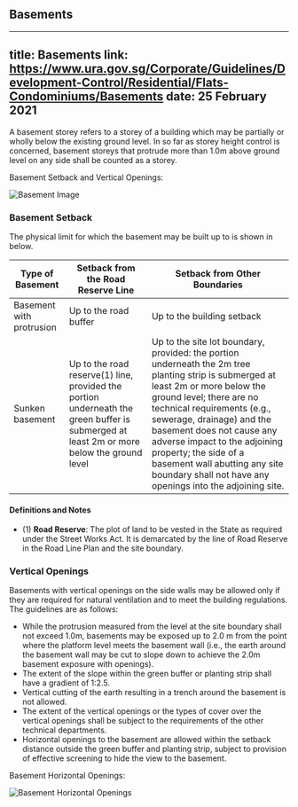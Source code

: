 
## Basements
---
title: Basements
link: https://www.ura.gov.sg/Corporate/Guidelines/Development-Control/Residential/Flats-Condominiums/Basements
date: 25 February 2021
---

A basement storey refers to a storey of a building which may be partially or wholly below the existing ground level. In so far as storey height control is concerned, basement storeys that protrude more than 1.0m above ground level on any side shall be counted as a storey.

Basement Setback and Vertical Openings:

![Basement Image](https://www.ura.gov.sg/-/media/Corporate/Guidelines/Development-control/Hotel/H11_Basement.jpg?h=100%25&w=100%25)

### Basement Setback

The physical limit for which the basement may be built up to is shown in below.

| Type of Basement         | Setback from the Road Reserve Line                                                                                                       | Setback from Other Boundaries                                                                                                                                                                                                                                                                                                                                                                              |
| ------------------------ | ---------------------------------------------------------------------------------------------------------------------------------------- | ---------------------------------------------------------------------------------------------------------------------------------------------------------------------------------------------------------------------------------------------------------------------------------------------------------------------------------------------------------------------------------------------------------- |
| Basement with protrusion | Up to the road buffer                                                                                                                    | Up to the building setback                                                                                                                                                                                                                                                                                                                                                                                 |
| Sunken basement          | Up to the road reserve(1) line, provided the portion underneath the green buffer is submerged at least 2m or more below the ground level | Up to the site lot boundary, provided: the portion underneath the 2m tree planting strip is submerged at least 2m or more below the ground level; there are no technical requirements (e.g., sewerage, drainage) and the basement does not cause any adverse impact to the adjoining property; the side of a basement wall abutting any site boundary shall not have any openings into the adjoining site. |

#### Definitions and Notes

- (1) **Road Reserve**: The plot of land to be vested in the State as required under the Street Works Act. It is demarcated by the line of Road Reserve in the Road Line Plan and the site boundary.

### Vertical Openings

Basements with vertical openings on the side walls may be allowed only if they are required for natural ventilation and to meet the building regulations. The guidelines are as follows:

- While the protrusion measured from the level at the site boundary shall not exceed 1.0m, basements may be exposed up to 2.0 m from the point where the platform level meets the basement wall (i.e., the earth around the basement wall may be cut to slope down to achieve the 2.0m basement exposure with openings).
- The extent of the slope within the green buffer or planting strip shall have a gradient of 1:2.5.
- Vertical cutting of the earth resulting in a trench around the basement is not allowed.
- The extent of the vertical openings or the types of cover over the vertical openings shall be subject to the requirements of the other technical departments.
- Horizontal openings to the basement are allowed within the setback distance outside the green buffer and planting strip, subject to provision of effective screening to hide the view to the basement.

Basement Horizontal Openings:

![Basement Horizontal Openings](https://www.ura.gov.sg/-/media/Corporate/Guidelines/Development-control/Hotel/H09_Basement_Horizontal_Openings.jpg?h=100%25&w=100%25)
